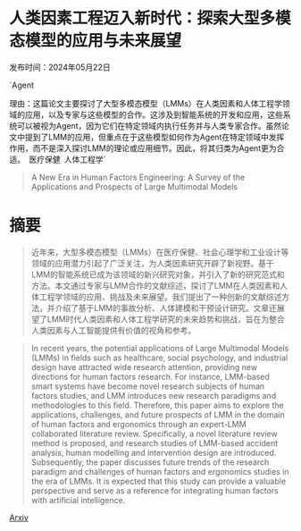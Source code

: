 # 人类因素工程迈入新时代：探索大型多模态模型的应用与未来展望

发布时间：2024年05月22日

`Agent

理由：这篇论文主要探讨了大型多模态模型（LMMs）在人类因素和人体工程学领域的应用，以及专家与这些模型的合作。这涉及到智能系统的开发和应用，这些系统可以被视为Agent，因为它们在特定领域内执行任务并与人类专家合作。虽然论文中提到了LMM的应用，但重点在于这些模型如何作为Agent在特定领域中发挥作用，而不是深入探讨LMM的理论或应用细节。因此，将其归类为Agent更为合适。` `医疗保健` `人体工程学`

> A New Era in Human Factors Engineering: A Survey of the Applications and Prospects of Large Multimodal Models

# 摘要

> 近年来，大型多模态模型（LMMs）在医疗保健、社会心理学和工业设计等领域的应用潜力引起了广泛关注，为人类因素研究开辟了新视野。基于LMM的智能系统已成为该领域的新兴研究对象，并引入了新的研究范式和方法。本文通过专家与LMM合作的文献综述，探讨了LMM在人类因素和人体工程学领域的应用、挑战及未来展望。我们提出了一种创新的文献综述方法，并介绍了基于LMM的事故分析、人体建模和干预设计研究。文章还展望了LMM时代人类因素和人体工程学研究的未来趋势和挑战，旨在为整合人类因素与人工智能提供有价值的视角和参考。

> In recent years, the potential applications of Large Multimodal Models (LMMs) in fields such as healthcare, social psychology, and industrial design have attracted wide research attention, providing new directions for human factors research. For instance, LMM-based smart systems have become novel research subjects of human factors studies, and LMM introduces new research paradigms and methodologies to this field. Therefore, this paper aims to explore the applications, challenges, and future prospects of LMM in the domain of human factors and ergonomics through an expert-LMM collaborated literature review. Specifically, a novel literature review method is proposed, and research studies of LMM-based accident analysis, human modelling and intervention design are introduced. Subsequently, the paper discusses future trends of the research paradigm and challenges of human factors and ergonomics studies in the era of LMMs. It is expected that this study can provide a valuable perspective and serve as a reference for integrating human factors with artificial intelligence.

[Arxiv](https://arxiv.org/abs/2405.13426)